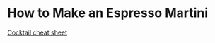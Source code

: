 # How to Make an Espresso Martini
[Cocktail cheat sheet](https://www.liquor.com/recipes/espresso-martini-2/)